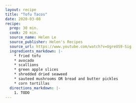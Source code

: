 ```yaml
---
layout: recipe
title: "Tofu Tacos"
date: 2020-03-08
recipe:
  prep: 30 min.
  cook: 20 min.
  source_name: Helen Le
  source_publisher: Helen's Recipes
  source_url: https://www.youtube.com/watch?v=UgreUS9-Sig
  ingredients_markdown: |-
    * fried tofu
    * avocado
    * scallions
    * green apple slices
    * shredded dried seaweed
    * sauteed mushrooms OR bread and butter pickles
    * corn tortillas
  directions_markdown: |-
    1. TODO
---
```

